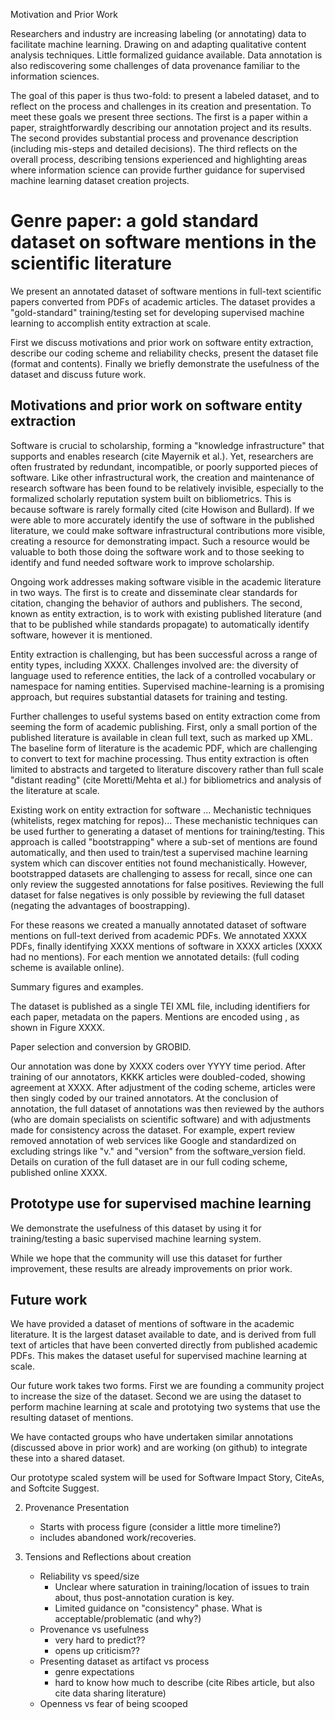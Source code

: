 Motivation and Prior Work

Researchers and industry are increasing labeling (or annotating) data to facilitate machine learning. Drawing on and adapting qualitative content analysis techniques. Little formalized guidance available. Data annotation is also rediscovering some challenges of data provenance familiar to the information sciences.

The goal of this paper is thus two-fold: to present a labeled dataset, and to reflect on the process and challenges in its creation and presentation. To meet these goals we present three sections. The first is a paper within a paper, straightforwardly describing our annotation project and its results. The second provides substantial process and provenance description (including mis-steps and detailed decisions). The third reflects on the overall process, describing tensions experienced and highlighting areas where information science can provide further guidance for supervised machine learning dataset creation projects.

# Genre paper: a gold standard dataset on software mentions in the scientific literature

We present an annotated dataset of software mentions in full-text scientific papers converted from PDFs of academic articles. The dataset provides a "gold-standard" training/testing set for developing supervised machine learning to accomplish entity extraction at scale.

First we discuss motivations and prior work on software entity extraction, describe our coding scheme and reliability checks, present the dataset file (format and contents). Finally we briefly demonstrate the usefulness of the dataset and discuss future work.

## Motivations and prior work on software entity extraction

Software is crucial to scholarship, forming a "knowledge infrastructure" that supports and enables research (cite Mayernik et al.). Yet, researchers are often frustrated by redundant, incompatible, or poorly supported pieces of software. Like other infrastructural work, the creation and maintenance of research software has been found to be relatively invisible, especially to the formalized scholarly reputation system built on bibliometrics. This is because software is rarely formally cited (cite Howison and Bullard). If we were able to more accurately identify the use of software in the published literature, we could make software infrastructural contributions more visible, creating a resource for demonstrating impact. Such a resource would be valuable to both those doing the software work and to those seeking to identify and fund needed software work to improve scholarship.

Ongoing work addresses making software visible in the academic literature in two ways. The first is to create and disseminate clear standards for citation, changing the behavior of authors and publishers. The second, known as entity extraction, is to work with existing published literature (and that to be published while standards propagate) to automatically identify software, however it is mentioned.

Entity extraction is challenging, but has been successful across a range of entity types, including XXXX. Challenges involved are: the diversity of language used to reference entities, the lack of a controlled vocabulary or namespace for naming entities. Supervised machine-learning is a promising approach, but requires substantial datasets for training and testing.

Further challenges to useful systems based on entity extraction come from seeming the form of academic publishing. First, only a small portion of the published literature is available in clean full text, such as marked up XML. The baseline form of literature is the academic PDF, which are challenging to convert to text for machine processing. Thus entity extraction is often limited to abstracts and targeted to literature discovery rather than full scale "distant reading" (cite Moretti/Mehta et al.) for bibliometrics and analysis of the literature at scale.

Existing work on entity extraction for software ...
Mechanistic techniques (whitelists, regex matching for repos)...
These mechanistic techniques can be used further to generating a dataset of mentions for training/testing. This approach is called "bootstrapping" where a sub-set of mentions are found automatically, and then used to train/test a supervised machine learning system which can discover entities not found mechanistically. However, bootstrapped datasets are challenging to assess for recall, since one can only review the suggested annotations for false positives. Reviewing the full dataset for false negatives is only possible by reviewing the full dataset (negating the advantages of boostrapping).

For these reasons we created a manually annotated dataset of software mentions on full-text derived from academic PDFs. We annotated XXXX PDFs, finally identifying XXXX mentions of software in XXXX articles (XXXX had no mentions). For each mention we annotated details:  (full coding scheme is available online).

Summary figures and examples.

The dataset is published as a single TEI XML file, including identifiers for each paper, metadata on the papers. Mentions are encoded using <rs >, as shown in Figure XXXX.

Paper selection and conversion by GROBID.

Our annotation was done by XXXX coders over YYYY time period. After training of our annotators, KKKK articles were doubled-coded, showing agreement at XXXX. After adjustment of the coding scheme, articles were then singly coded by our trained annotators. At the conclusion of annotation, the full dataset of annotations was then reviewed by the authors (who are domain specialists on scientific software) and with adjustments made for consistency across the dataset. For example, expert review removed annotation of web services like Google and standardized on excluding strings like "v." and "version" from the software_version field. Details on curation of the full dataset are in our full coding scheme, published online XXXX.

## Prototype use for supervised machine learning

We demonstrate the usefulness of this dataset by using it for training/testing a basic supervised machine learning system.

While we hope that the community will use this dataset for further improvement, these results are already improvements on prior work.

## Future work

We have provided a dataset of mentions of software in the academic literature. It is the largest dataset available to date, and is derived from full text of articles that have been converted directly from published academic PDFs. This makes the dataset useful for supervised machine learning at scale.

Our future work takes two forms. First we are founding a community project to increase the size of the dataset. Second we are using the dataset to perform machine learning at scale and prototying two systems that use the resulting dataset of mentions.

We have contacted groups who have undertaken similar annotations (discussed above in prior work) and are working (on github) to integrate these into a shared dataset.

Our prototype scaled system will be used for Software Impact Story, CiteAs, and Softcite Suggest.

2. Provenance Presentation
    - Starts with process figure (consider a little more timeline?)
    - includes abandoned work/recoveries.

3. Tensions and Reflections about creation
    - Reliability vs speed/size
        - Unclear where saturation in training/location of issues to train about, thus post-annotation curation is key.
        - Limited guidance on "consistency" phase. What is acceptable/problematic (and why?)
    - Provenance vs usefulness
        - very hard to predict??
        - opens up criticism??
    - Presenting dataset as artifact vs process
        - genre expectations
        - hard to know how much to describe (cite Ribes article, but also cite data sharing literature)
    - Openness vs fear of being scooped
